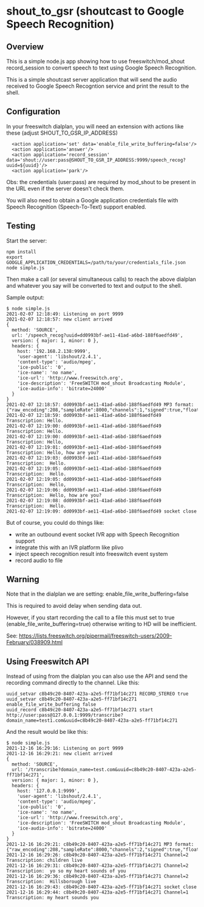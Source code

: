 # shout_to_gsr (shoutcast to Google Speech Recognition)

## Overview

This is a simple node.js app showing how to use freeswitch/mod_shout record_session to convert speech to text using Google Speech Recognition.

This is a simple shoutcast server application that will send the audio received to Google Speech Recogntion service and print the result to the shell.

## Configuration

In your freeswitch dialplan, you will need an extension with actions like these (adjust SHOUT_TO_GSR_IP_ADDRESS)
```
  <action application='set' data='enable_file_write_buffering=false'/>
  <action application='answer'/>
  <action application='record_session' data='shout://user:pass@SHOUT_TO_GSR_IP_ADDRESS:9999/speech_recog?uuid=${uuid}'/>
  <action application='park'/>
```

Obs: the credentials (user:pass) are required by mod_shout to be present in the URL even if the server doesn't check them.

You will also need to obtain a Google application credentials file with Speech Recognition (Speech-To-Text) support enabled.

## Testing

Start the server:

```
npm install
export GOOGLE_APPLICATION_CREDENTIALS=/path/to/your/credentials_file.json
node simple.js
```

Then make a call (or several simultaneous calls) to reach the above dialplan and whatever you say will be converted to text and output to the shell.

Sample output:
```
$ node simple.js
2021-02-07 12:18:49: Listening on port 9999
2021-02-07 12:18:57: new client arrived
{
  method: 'SOURCE',
  url: '/speech_recog?uuid=dd0993bf-ae11-41ad-a6bd-188f6aedfd49',
  version: { major: 1, minor: 0 },
  headers: {
    host: '192.168.2.138:9999',
    'user-agent': 'libshout/2.4.1',
    'content-type': 'audio/mpeg',
    'ice-public': '0',
    'ice-name': 'no name',
    'ice-url': 'http://www.freeswitch.org',
    'ice-description': 'FreeSWITCH mod_shout Broadcasting Module',
    'ice-audio-info': 'bitrate=24000'
  }
}
2021-02-07 12:18:57: dd0993bf-ae11-41ad-a6bd-188f6aedfd49 MP3 format: {"raw_encoding":208,"sampleRate":8000,"channels":1,"signed":true,"float":false,"ulaw":false,"alaw":false,"bitDepth":16}                     
2021-02-07 12:18:59: dd0993bf-ae11-41ad-a6bd-188f6aedfd49 Transcription: Hello.
2021-02-07 12:19:00: dd0993bf-ae11-41ad-a6bd-188f6aedfd49 Transcription: Hello.
2021-02-07 12:19:00: dd0993bf-ae11-41ad-a6bd-188f6aedfd49 Transcription: Hello,
2021-02-07 12:19:01: dd0993bf-ae11-41ad-a6bd-188f6aedfd49 Transcription: Hello, how are you?
2021-02-07 12:19:03: dd0993bf-ae11-41ad-a6bd-188f6aedfd49 Transcription:  Hello.
2021-02-07 12:19:05: dd0993bf-ae11-41ad-a6bd-188f6aedfd49 Transcription:  Hello.
2021-02-07 12:19:05: dd0993bf-ae11-41ad-a6bd-188f6aedfd49 Transcription:  Hello,
2021-02-07 12:19:06: dd0993bf-ae11-41ad-a6bd-188f6aedfd49 Transcription:  Hello, how are you?
2021-02-07 12:19:08: dd0993bf-ae11-41ad-a6bd-188f6aedfd49 Transcription:  Hello.
2021-02-07 12:19:09: dd0993bf-ae11-41ad-a6bd-188f6aedfd49 socket close

```


But of course, you could do things like:
  - write an outbound event socket IVR app with Speech Recognition support
  - integrate this with an IVR platform like plivo
  - inject speech recognition result into freeswitch event system
  - record audio to file

## Warning

Note that in the dialplan we are setting: enable_file_write_buffering=false

This is required to avoid delay when sending data out.

However, if you start recording the call to a file this must set to true (enable_file_write_buffering=true) otherwise writing to HD will be inefficient. 

See:
  https://lists.freeswitch.org/pipermail/freeswitch-users/2009-February/038909.html

## Using Freeswitch API

Instead of using from the dialplan you can also use the API and send the recording command directly to the channel. Like this:
```
uuid_setvar c8b49c20-8407-423a-a2e5-ff71bf14c271 RECORD_STEREO true
uuid_setvar c8b49c20-8407-423a-a2e5-ff71bf14c271 enable_file_write_buffering false
uuid_record c8b49c20-8407-423a-a2e5-ff71bf14c271 start http://user:pass@127.0.0.1:9999/transcribe?domain_name=test1.com&uuid=c8b49c20-8407-423a-a2e5-ff71bf14c271
```

And the result would be like this:
```
$ node simple.js
2021-12-16 16:29:16: Listening on port 9999
2021-12-16 16:29:21: new client arrived
{
  method: 'SOURCE',
  url: '/transcribe?domain_name=test.com&uuid=c8b49c20-8407-423a-a2e5-ff71bf14c271',                                                                                               
  version: { major: 1, minor: 0 },
  headers: {
    host: '127.0.0.1:9999',
    'user-agent': 'libshout/2.4.1',
    'content-type': 'audio/mpeg',
    'ice-public': '0',
    'ice-name': 'no name',
    'ice-url': 'http://www.freeswitch.org',
    'ice-description': 'FreeSWITCH mod_shout Broadcasting Module',
    'ice-audio-info': 'bitrate=24000'
  }
}
2021-12-16 16:29:21: c8b49c20-8407-423a-a2e5-ff71bf14c271 MP3 format: {"raw_encoding":208,"sampleRate":8000,"channels":2,"signed":true,"float":false,"ulaw":false,"alaw":false,"bitDepth":16}             
2021-12-16 16:29:26: c8b49c20-8407-423a-a2e5-ff71bf14c271 Channel=2 Transcription: children live
2021-12-16 16:29:31: c8b49c20-8407-423a-a2e5-ff71bf14c271 Channel=2 Transcription:  yo so my heart sounds of you                                                                                          
2021-12-16 16:29:36: c8b49c20-8407-423a-a2e5-ff71bf14c271 Channel=2 Transcription:  Hillsborough live                                                                                                     
2021-12-16 16:29:43: c8b49c20-8407-423a-a2e5-ff71bf14c271 socket close
2021-12-16 16:29:44: c8b49c20-8407-423a-a2e5-ff71bf14c271 Channel=1 Transcription: my heart sounds you 
```

